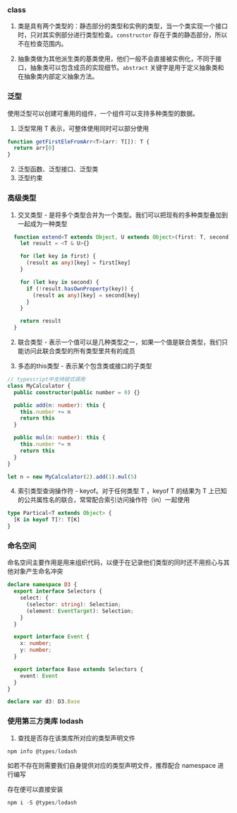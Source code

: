 ### class
1. 类是具有两个类型的：静态部分的类型和实例的类型，当一个类实现一个接口时，只对其实例部分进行类型检查。`constructor` 存在于类的静态部分，所以不在检查范围内。

2. 抽象类做为其他派生类的基类使用，他们一般不会直接被实例化，不同于接口，抽象类可以包含成员的实现细节。`abstract` 关键字是用于定义抽象类和在抽象类内部定义抽象方法。

### 泛型
使用泛型可以创建可重用的组件，一个组件可以支持多种类型的数据。
1. 泛型常用 T 表示，可整体使用同时可以部分使用
```typescript
function getFirstEleFromArr<T>(arr: T[]): T {
  return arr[0]
}
```
2. 泛型函数、泛型接口、泛型类
3. 泛型约束

### 高级类型
1. 交叉类型 - 是将多个类型合并为一个类型。我们可以把现有的多种类型叠加到一起成为一种类型
```typescript
  function extend<T extends Object, U extends Object>(first: T, second: U): T & U {
    let result = <T & U>{}

    for (let key in first) {
      (result as any)[key] = first[key]
    }

    for (let key in second) {
      if (!result.hasOwnProperty(key)) {
        (result as any)[key] = second[key]
      }
    }

    return result
  }
```

2. 联合类型 - 表示一个值可以是几种类型之一，如果一个值是联合类型，我们只能访问此联合类型的所有类型里共有的成员

3. 多态的this类型 - 表示某个包含类或接口的子类型
```typescript
// typescript中支持链式调用
class MyCalculator {
  public constructor(public number = 0) {}

  public add(n: number): this {
    this.number += n
    return this
  }

  public mul(n: number): this {
    this.number *= n
    return this
  }
}

let n = new MyCalculator(2).add(1).mul(5)
```

4. 索引类型查询操作符 - keyof。对于任何类型 T ，keyof T 的结果为 T 上已知的公共属性名的联合，常常配合索引访问操作符（in）一起使用

```typescript
type Partical<T extends Object> {
  [K in keyof T]?: T[K]
}
```

### 命名空间
命名空间主要作用是用来组织代码，以便于在记录他们类型的同时还不用担心与其他对象产生命名冲突

```typescript
declare namespace D3 {
  export interface Selectors {
    select: {
      (selector: string): Selection;
      (element: EventTarget): Selection;
    }
  }

  export interface Event {
    x: number;
    y: number;
  }

  export interface Base extends Selectors {
    event: Event
  }
}

declare var d3: D3.Base
```

### 使用第三方类库 lodash
1. 查找是否存在该类库所对应的类型声明文件 
```javascript
npm info @types/lodash
```
如若不存在则需要我们自身提供对应的类型声明文件，推荐配合 namespace 进行编写

存在便可以直接安装
```javascript
npm i -S @types/lodash
```